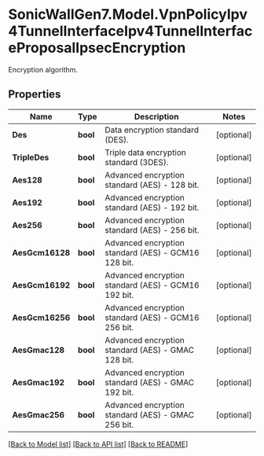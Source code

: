 # SonicWallGen7.Model.VpnPolicyIpv4TunnelInterfaceIpv4TunnelInterfaceProposalIpsecEncryption
Encryption algorithm.

## Properties

Name | Type | Description | Notes
------------ | ------------- | ------------- | -------------
**Des** | **bool** | Data encryption standard (DES). | [optional] 
**TripleDes** | **bool** | Triple data encryption standard (3DES). | [optional] 
**Aes128** | **bool** | Advanced encryption standard (AES) - 128 bit. | [optional] 
**Aes192** | **bool** | Advanced encryption standard (AES) - 192 bit. | [optional] 
**Aes256** | **bool** | Advanced encryption standard (AES) - 256 bit. | [optional] 
**AesGcm16128** | **bool** | Advanced encryption standard (AES) - GCM16 128 bit. | [optional] 
**AesGcm16192** | **bool** | Advanced encryption standard (AES) - GCM16 192 bit. | [optional] 
**AesGcm16256** | **bool** | Advanced encryption standard (AES) - GCM16 256 bit. | [optional] 
**AesGmac128** | **bool** | Advanced encryption standard (AES) - GMAC 128 bit. | [optional] 
**AesGmac192** | **bool** | Advanced encryption standard (AES) - GMAC 192 bit. | [optional] 
**AesGmac256** | **bool** | Advanced encryption standard (AES) - GMAC 256 bit. | [optional] 

[[Back to Model list]](../README.md#documentation-for-models) [[Back to API list]](../README.md#documentation-for-api-endpoints) [[Back to README]](../README.md)


